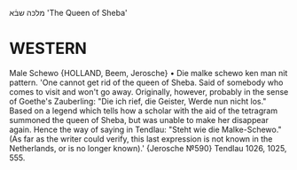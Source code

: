 מלכּה שבֿא
'The Queen of Sheba'

WESTERN
========

Male Schewo {HOLLAND, Beem, Jerosche}
	•	Die malke schewo ken man nit pattern. 'One cannot get rid of the queen of Sheba. Said of somebody who comes to visit and won't go away. Originally, however, probably in the sense of Goethe's Zauberling: "Die ich rief, die Geister, Werde nun nicht los." Based on a legend which tells how a scholar with the aid of the tetragram summoned the queen of Sheba, but was unable to make her disappear again. Hence the way of saying in Tendlau: "Steht wie die Malke-Schewo." (As far as the writer could verify, this last expression is not known in the Netherlands, or is no longer known).' {Jerosche №590}
Tendlau 1026, 1025, 555.
